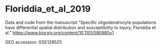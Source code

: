 # Floriddia_et_al_2019
Data and code from the manuscript "Specific oligodendrocyte populations have differential spatial distribution and susceptibility to injury, Floriddia et al." https://www.biorxiv.org/content/10.1101/580985v1

GEO accession: GSE128525

